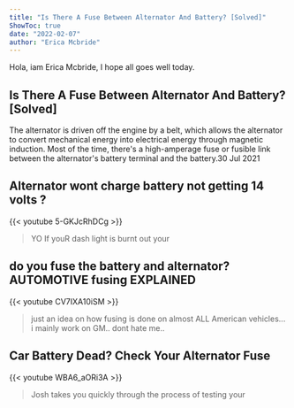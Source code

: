 ```yaml
---
title: "Is There A Fuse Between Alternator And Battery? [Solved]"
ShowToc: true 
date: "2022-02-07"
author: "Erica Mcbride" 
---
```


Hola, iam Erica Mcbride, I hope all goes well today.
## Is There A Fuse Between Alternator And Battery? [Solved]
 The alternator is driven off the engine by a belt, which allows the alternator to convert mechanical energy into electrical energy through magnetic induction. Most of the time, there's a high-amperage fuse or fusible link between the alternator's battery terminal and the battery.30 Jul 2021

## Alternator wont charge  battery not getting 14 volts ?
{{< youtube 5-GKJcRhDCg >}}
>YO If youR dash light is burnt out your 

## do you fuse the battery and alternator? AUTOMOTIVE fusing EXPLAINED
{{< youtube CV7IXA10iSM >}}
>just an idea on how fusing is done on almost ALL American vehicles... i mainly work on GM.. dont hate me..

## Car Battery Dead? Check Your Alternator Fuse
{{< youtube WBA6_aORi3A >}}
>Josh takes you quickly through the process of testing your 

